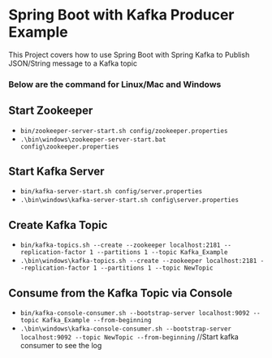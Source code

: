 # Spring Boot with Kafka Producer Example

This Project covers how to use Spring Boot with Spring Kafka to Publish JSON/String message to a Kafka topic

### Below are the command for Linux/Mac and Windows

## Start Zookeeper
- `bin/zookeeper-server-start.sh config/zookeeper.properties`
- `.\bin\windows\zookeeper-server-start.bat config\zookeeper.properties`

## Start Kafka Server
- `bin/kafka-server-start.sh config/server.properties`
- `.\bin\windows\kafka-server-start.sh config\server.properties`

## Create Kafka Topic
- `bin/kafka-topics.sh --create --zookeeper localhost:2181 --replication-factor 1 --partitions 1 --topic Kafka_Example`
- `.\bin\windows\kafka-topics.sh --create --zookeeper localhost:2181 --replication-factor 1 --partitions 1 --topic NewTopic`

## Consume from the Kafka Topic via Console
- `bin/kafka-console-consumer.sh --bootstrap-server localhost:9092 --topic Kafka_Example --from-beginning`
- `.\bin\windows\kafka-console-consumer.sh --bootstrap-server localhost:9092 --topic NewTopic --from-beginning`
//Start kafka consumer to see the log
